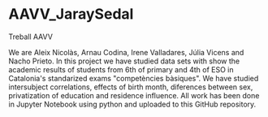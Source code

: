 # AAVV_JaraySedal
Treball AAVV

We are Aleix Nicolàs, Arnau Codina, Irene Valladares, Júlia Vicens and Nacho Prieto.
In this project we have studied data sets with show the academic results of students from 6th of primary and 4th of ESO in Catalonia's standarized exams "competències bàsiques". We have studied intersubject correlations,
effects of birth month, diferences between sex, privatization of education and residence influence. All work has been done in Jupyter Notebook using python and uploaded to this GitHub repository.
